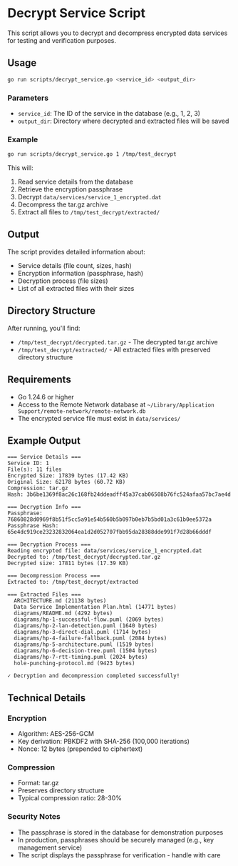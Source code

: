 # Decrypt Service Script

This script allows you to decrypt and decompress encrypted data services for testing and verification purposes.

## Usage

```bash
go run scripts/decrypt_service.go <service_id> <output_dir>
```

### Parameters

- `service_id`: The ID of the service in the database (e.g., 1, 2, 3)
- `output_dir`: Directory where decrypted and extracted files will be saved

### Example

```bash
go run scripts/decrypt_service.go 1 /tmp/test_decrypt
```

This will:
1. Read service details from the database
2. Retrieve the encryption passphrase
3. Decrypt `data/services/service_1_encrypted.dat`
4. Decompress the tar.gz archive
5. Extract all files to `/tmp/test_decrypt/extracted/`

## Output

The script provides detailed information about:
- Service details (file count, sizes, hash)
- Encryption information (passphrase, hash)
- Decryption process (file sizes)
- List of all extracted files with their sizes

## Directory Structure

After running, you'll find:
- `/tmp/test_decrypt/decrypted.tar.gz` - The decrypted tar.gz archive
- `/tmp/test_decrypt/extracted/` - All extracted files with preserved directory structure

## Requirements

- Go 1.24.6 or higher
- Access to the Remote Network database at `~/Library/Application Support/remote-network/remote-network.db`
- The encrypted service file must exist in `data/services/`

## Example Output

```
=== Service Details ===
Service ID: 1
File(s): 11 files
Encrypted Size: 17839 bytes (17.42 KB)
Original Size: 62178 bytes (60.72 KB)
Compression: tar.gz
Hash: 3b6be1369f8ac26c168fb24ddeadff45a37cab06508b76fc524afaa57bc7ae4d

=== Decryption Info ===
Passphrase: 76860828d0969f8b51f5cc5a91e54b560b5b097b0eb7b5bd01a3c61b0ee5372a
Passphrase Hash: 65e4dc919ce23232832064ea1d2d052707fbb95da28388dde991f7d28b66dddf

=== Decryption Process ===
Reading encrypted file: data/services/service_1_encrypted.dat
Decrypted to: /tmp/test_decrypt/decrypted.tar.gz
Decrypted size: 17811 bytes (17.39 KB)

=== Decompression Process ===
Extracted to: /tmp/test_decrypt/extracted

=== Extracted Files ===
  ARCHITECTURE.md (21138 bytes)
  Data Service Implementation Plan.html (14771 bytes)
  diagrams/README.md (4292 bytes)
  diagrams/hp-1-successful-flow.puml (2069 bytes)
  diagrams/hp-2-lan-detection.puml (1640 bytes)
  diagrams/hp-3-direct-dial.puml (1714 bytes)
  diagrams/hp-4-failure-fallback.puml (2084 bytes)
  diagrams/hp-5-architecture.puml (1519 bytes)
  diagrams/hp-6-decision-tree.puml (1504 bytes)
  diagrams/hp-7-rtt-timing.puml (2024 bytes)
  hole-punching-protocol.md (9423 bytes)

✓ Decryption and decompression completed successfully!
```

## Technical Details

### Encryption
- Algorithm: AES-256-GCM
- Key derivation: PBKDF2 with SHA-256 (100,000 iterations)
- Nonce: 12 bytes (prepended to ciphertext)

### Compression
- Format: tar.gz
- Preserves directory structure
- Typical compression ratio: 28-30%

### Security Notes
- The passphrase is stored in the database for demonstration purposes
- In production, passphrases should be securely managed (e.g., key management service)
- The script displays the passphrase for verification - handle with care
